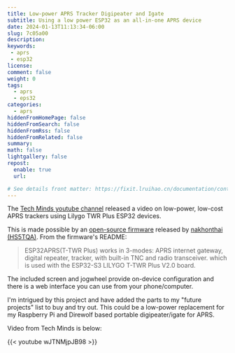 ```yaml
---
title: Low-power APRS Tracker Digipeater and Igate
subtitle: Using a low power ESP32 as an all-in-one APRS device
date: 2024-01-13T11:13:34-06:00
slug: 7c05a00
description:
keywords:
 - aprs
 - esp32
license:
comment: false
weight: 0
tags:
  - aprs
  - eps32
categories:
  - aprs
hiddenFromHomePage: false
hiddenFromSearch: false
hiddenFromRss: false
hiddenFromRelated: false
summary:
math: false
lightgallery: false
repost:
  enable: true
  url:

# See details front matter: https://fixit.lruihao.cn/documentation/content-management/introduction/#front-matter
---
```


The [Tech Minds youtube channel](https://www.youtube.com/@TechMindsOfficial) released a video on low-power, low-cost APRS trackers using Lilygo TWR Plus ESP32 devices.

This is made possible by an [open-source firmware](https://www.youtube.com/watch?v=wJTNMjpJB98) released by [nakhonthai (HS5TQA)](https://github.com/nakhonthai). From the firmware's README:

> ESP32APRS(T-TWR Plus) works in 3-modes: APRS internet gateway, digital repeater, tracker, with built-in TNC and radio transceiver. which is used with the ESP32-S3 LILYGO T-TWR Plus V2.0 board.

The included screen and jogwheel provide on-device configuration and there is a web interface you can use from your phone/computer. 

I'm intrigued by this project and have added the parts to my "future projects" list to buy and try out. This could be a low-power replacement for my Raspberry Pi and Direwolf based portable digipeater/igate for APRS. 

Video from Tech Minds is below:

{{< youtube wJTNMjpJB98 >}}